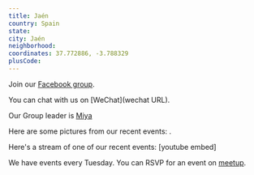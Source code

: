 ```yaml
---
title: Jaén
country: Spain
state: 
city: Jaén
neighborhood: 
coordinates: 37.772886, -3.788329
plusCode:
---
```

Join our [Facebook group](https://www.facebook.com/groups/free.code.camp.jaen).

You can chat with us on [WeChat](wechat URL).

Our Group leader is [Miya](freecodecamp.org/miya)

Here are some pictures from our recent events:
![]().

Here's a stream of one of our recent events:
[youtube embed]

We have events every Tuesday. You can RSVP for an event on [meetup](meetupurl).
